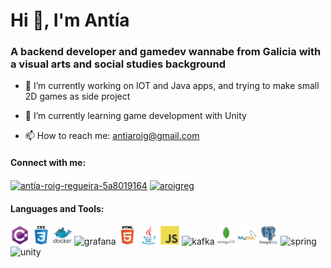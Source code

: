 <h1 align="left">Hi 👋, I'm Antía</h1>
<h3 align="left">A backend developer and gamedev wannabe from Galicia with a visual arts and social studies background</h3>

- 🔭 I’m currently working on IOT and Java apps, and trying to make small 2D games as side project

- 🌱 I’m currently learning game development with Unity

- 📫 How to reach me: antiaroig@gmail.com

<h4 align="left">Connect with me:</h4>
<p align="left">
<a href="https://linkedin.com/in/antía-roig-regueira-5a8019164" target="blank"><img align="center" src="https://raw.githubusercontent.com/rahuldkjain/github-profile-readme-generator/master/src/images/icons/Social/linked-in-alt.svg" alt="antía-roig-regueira-5a8019164" height="22" width="30" /></a>
<a href="https://instagram.com/aroigreg" target="blank"><img align="center" src="https://raw.githubusercontent.com/rahuldkjain/github-profile-readme-generator/master/src/images/icons/Social/instagram.svg" alt="aroigreg" height="22" width="30" /></a>
</p>

<h4 align="left">Languages and Tools:</h4>
<p align="left"> 
    <img src="https://raw.githubusercontent.com/devicons/devicon/master/icons/csharp/csharp-original.svg" alt="csharp" width="30" height="30"/> 
    <img src="https://raw.githubusercontent.com/devicons/devicon/master/icons/css3/css3-original-wordmark.svg" alt="css3" width="30" height="30"/> 
    <img src="https://raw.githubusercontent.com/devicons/devicon/master/icons/docker/docker-original-wordmark.svg" alt="docker" width="30" height="30"/>
    <img src="https://www.vectorlogo.zone/logos/grafana/grafana-icon.svg" alt="grafana" width="30" height="30"/> 
    <img src="https://raw.githubusercontent.com/devicons/devicon/master/icons/html5/html5-original-wordmark.svg" alt="html5" width="30" height="30"/> 
    <img src="https://raw.githubusercontent.com/devicons/devicon/master/icons/java/java-original.svg" alt="java" width="30" height="30"/> 
    <img src="https://raw.githubusercontent.com/devicons/devicon/master/icons/javascript/javascript-original.svg" alt="javascript" width="30" height="30"/> 
    <img src="https://www.vectorlogo.zone/logos/apache_kafka/apache_kafka-icon.svg" alt="kafka" width="30" height="30"/>
    <img src="https://raw.githubusercontent.com/devicons/devicon/master/icons/mongodb/mongodb-original-wordmark.svg" alt="mongodb" width="30" height="30"/>
    <img src="https://raw.githubusercontent.com/devicons/devicon/master/icons/mysql/mysql-original-wordmark.svg" alt="mysql" width="30" height="30"/>
    <img src="https://raw.githubusercontent.com/devicons/devicon/master/icons/postgresql/postgresql-original-wordmark.svg" alt="postgresql" width="30" height="30"/>
    <img src="https://www.vectorlogo.zone/logos/springio/springio-icon.svg" alt="spring" width="30" height="30"/>
    <img src="https://www.vectorlogo.zone/logos/unity3d/unity3d-icon.svg" alt="unity" width="30" height="30"/> 
</p>
